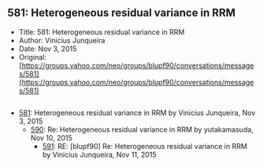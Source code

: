 ## 581: Heterogeneous residual variance in RRM

- Title: 581: Heterogeneous residual variance in RRM
- Author: Vinicius Junqueira
- Date: Nov 3, 2015
- Original: [https://groups.yahoo.com/neo/groups/blupf90/conversations/messages/581](https://groups.yahoo.com/neo/groups/blupf90/conversations/messages/581)

```

```

- [581](0581.md): Heterogeneous residual variance in RRM by Vinicius Junqueira, Nov 3, 2015
    - [590](0590.md): Re: Heterogeneous residual variance in RRM by yutakamasuda, Nov 10, 2015
        - [591](0591.md): RE: [blupf90] Re: Heterogeneous residual variance in RRM by Vinicius Junqueira, Nov 11, 2015
